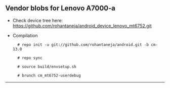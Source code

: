 Vendor blobs for Lenovo A7000-a
---------------

* Check device tree here:
https://github.com/rohantaneja/android_device_lenovo_mt6752.git

* Compilation

        # repo init -u git://github.com/rohantaneja/android.git -b cm-13.0
        
        # repo sync
        
        # source build/envsetup.sh
        
        # brunch cm_mt6752-userdebug

---------------
